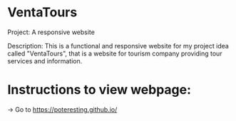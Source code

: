 # VentaTours

Project: A responsive website 

Description: This is a functional and responsive website for my project idea called "VentaTours", that is a website for tourism company providing tour services and information.

# Instructions to view webpage:
-> Go to https://poteresting.github.io/
